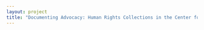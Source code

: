 ```yaml
--- 
layout: project 
title: "Documenting Advocacy: Human Rights Collections in the Center for Human Rights Documentation and Research, Columbia University" 
---
```



